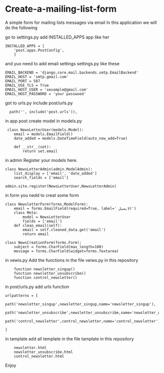 # Create-a-mailing-list-form
A simple form for mailing lists messages via email
In this application we will do the following



go to settings.py add INSTALLED_APPS app like her

    INSTALLED_APPS = [
        'post.apps.PostConfig',
        ]
 and yuo need to add email settings  settings.py
 like these
 
    EMAIL_BACKEND = 'django.core.mail.backends.smtp.EmailBackend'
    EMAIL_HOST = 'smtp.gmail.com'
    EMAIL_PORT = 587
    EMAIL_USE_TLS = True
    EMAIL_HOST_USER = 'xexample@gmail.com'
    EMAIL_HOST_PASSWORD = 'your passwoed'
    
    
 got to urls.py include post/urls.py
 
      path('', include('post.urls')),
      
      
 in app post create model in models.py
 
 
     class NewsLetterUser(models.Model):
        email = models.EmailField()
        date_added = models.DateTimeField(auto_now_add=True)

        def __str__(set):
            return set.email
            
in admin Register your models here.

    class NewsLetterAdmin(admin.ModelAdmin):
        list_display = ['email', 'date_added']
        search_fields = ['email']

    admin.site.register(NewsLetterUser,NewsLetterAdmin)

in form you nedd to creat some form

    class NewsletterForm(forms.ModelForm):
        email = forms.EmailField(required=True, label=' الايميل')
        class Meta:
            model = NewsLetterUser
            fields = ['email']
        def clean_email(self):
            email = self.cleaned_data.get('email')
            return email

    class NewsCreationForm(forms.Form):
        subject = forms.CharField(max_length=100)
        message = forms.CharField(widget=forms.Textarea)
        
        
in vewis.py Add the functions in the file veiws.py in this repository 

        function newsletter_singup()
        function newsletter_unsubscribe()
        function control_newsletter()



in post/urls.py  add urls function
    
    urlpatterns = [
        path('newsletter_singup',newsletter_singup,name='newsletter_singup'),
        path('newsletter_unsubscribe',newsletter_unsubscribe,name='newsletter_unsubscribe'),
        path('control_newsletter',control_newsletter,name='control_newsletter'),

    ]

in  tamplate add all template in the file tamplate in this repository

        newsletter.html
        newsletter_unsubscribe.html
        control_newsletter.html
    
    
Enjoy
